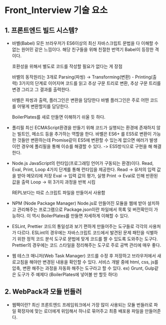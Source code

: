 # Front_Interview 기술 요소

## 1. 프론트엔드 빌드 시스템?

- 바벨(Babel)
  모든 브라우저가 ES6이상의 최신 자바스크립트 문법을 다 이해할 수 없는 원어민 같은 느낌이다.
  해당 친구들을 위해 친절한 번역기 Babel이 등장한 격이다.

  호환성을 위해서 별도로 코드를 작성할 필요가 없다는 게 장점

  바벨의 동작원리는 3개로
  Parsing(파씽) -> Transforming(변환) - Printing(출력) 3가지의 단계로 이어지며
  코드를 읽고 추상 구문 트리로 변환, 추상 구문 트리를 변경 그리고 그 결과를 출력한다.

  바벨은 파씽과 출력, 플러그인은 변환을 담당한다
  바벨 플러그인은 주로 어떤 코드를 어떻게 변환할지를 담당한다.

  BoilerPlates를 새로 만들면 이해하기 쉬울 듯 하다.

- 폴리필
  최신 ECMAScript환경을 만들기 위해 코드가 실행되는 환경에 존재하지 않는 빌트인, 메소드 등을 추가하는 역할을 한다.
  바벨은 ES6+ 를 ES5로 변환이 가능한 것들만 변환하는데 Promise같이 ES5에 변환할 수 있는게 없으면 에러가 발생
  이런 경우에 폴리필을 통해 이슈를 해결할 수 있다. -> ES5방식으로 구현을 해 해결한다.

- Node.js
  JavaScript의 런타임(프로그래밍 언어가 구동되는 환경)이다.
  Read, Eval, Print, Loop 4가지 단계를 통해 런타임을 제공한다.
  Read -> 유저의 입력 값을 받아 메모리에 저장
  Eval -> 입력 값의 평가, 실행
  Print -> Eval로 인해 반환된 값을 출력
  Loop -> 위 3가지 과정을 반복 시킴

  REPL보다는 따로 스크립트 파일을 만들어서 사용함

- NPM (Node Package Manager)
  Node.js로 만들어진 모듈을 웹에 받아 설치하고 관리해주는 프로그램으로
  Package.json이란 파일에서 목록 및 버전확인이 가능하다.
  이 역시 BoilerPlates를 만들면 자세하게 이해할 수 있다.

- ESLint, Prettier
  코드의 통일성과 보기 편하게 만들어주는 도구들로 각각의 사용처가 다르다.
  ESLint의 경우에는 자바스크립트 코드에서 발견된 문제 패턴을 식별하기 위한 정적 코드 분석 도구로 문법에 맞게 코드를 짤 수 있도록 도와주는 도구다.
  Prettier의 경우에는 코드 스타일을 정리해주는 도구로 주로 공백 관리에 매우 좋다.

- 웹 테스크 매니저(Web Task Manager)
  코드를 수정 후 저장하고 브라우저에서 새로고침을 해야만 변경된 내용을 확인할 수 있다. 서비스 개발 중에 html, css, js를 압축, 변환 해주는 과정을 자동화 해주는 도구라고 할 수 있다.
  ex) Grunt, Gulp같은 도구가 주 예제다 (BoilerPlates에 넣어볼 만 할듯 하다)

## 2. WebPack과 모듈 번들러

- 웹팩이란?
  최신 프론트엔드 프레임워크에서 가장 많이 사용되는 모듈 번들러로 파일 확장자에 맞는 로더에게 위임해서 하나로 묶어주고 최종 배포용 파일을 만들어준다. <script /> 태그가 여러개 있을 경우 순서 보장이 매우 중요하기에 이런 과정도 Webpack에서 처리를 해준다.

- 모듈 번들러란
  Module Bundler란 웹 애플리케이션을 구성하는 자원(HTML, CSS, JS, Image등)을 모두 각각의 모듈로 보고 이를 조합해 병합된 하나의 결과물로 만들어주는 도구

- Module이란
  프로그래밍 관점에서 특정 기능을 갖는 작은 코드 단위로 키보드를 예로 들면 키를 눌러 키를 입력하는 기능을 가진 키보드라는 파일로 관리하는 하나의 모듈이 된다.
  웹팩에서 이 모듈은 웹 애플리케이션을 구성하는 모든 자원을 의미한다.

- Module Bundling이란?
  웹 애플리케이션을 구성하는 몇십, 몇백개의 자원들을 하나의 파일로 병합, 압축해주는 동작을 모듈 번들링이라고 한다.
  과정은 빌드 -> 번들링 -> 변환 이 3개를 통틀어 모듈 번들링이라고 정의한다

## 3. 브라우저 동작 과정

- 브라우저의 주요 구성 요소

![95xfCs0](https://user-images.githubusercontent.com/29947636/147730386-77a66b2a-e224-4d96-a664-14687d17d343.png)

1. 사용자 인터페이스: 요청한 페이지를 보여주는 창을 제외한 나머지 모든 부분
2. 브라우저 엔진: 사용자 인터페이스와 엔진 사이의 동작 제어
3. 렌더링 엔진: 요청한 컨텐츠 표시 - HTML을 요청 시 HTML과 CSS를 파싱하여 표시해 줌
4. 통신: HTTP 요청과 같은 네트워크 호출에 사용하며 플랫폼이 독립적이고 각 플랫폼 하부에서 실행된다.
5. UI 백엔드: 콤보 박스와 창 같은 기본적인 장치를 그림. 플랫폼에서 명시하지 않은 일반적인 인터페이스로서 OS 사용자 인터페이스 체계를 사용.
6. 자료 저장소: 모든 종류의 자원을 하드 디스크에 저장
7. 자바스크립트 해석기

- 브라우저 렌더링 과정
  기본적으로 트리 구조를 사용하게 됨
  1.  HTML 마크업을 처리해 DOM(Document Object Model)을 생성한다
  2.  CSS 마크업을 처리해 CSSOM(CSS Object Model)을 생성한다.
  3.  DOM트리와 CSSOM 트리를 결합해 렌더링 트리를 생성한다
  4.  렌더링 트리를 배치해 각 노드에 대해 화면에서의 정확한 위치와 크기를 계산한다.
  5.  렌더 트리를 그려 UI 백엔드에서 렌더링 트리의 각 노드를 가로지르며 렌더링 한다.

해당 과정들은 전부 점진적으로 진행되는 것이 특징이다. 렌더링 엔진은 모든 HTML을 파싱할 떄 까지 기다리지 않고 배치와 그리기 과정을 시작해 네트워크로부터 나머지 내용이 전송되기를 기다리는 동시에 받은 내용의 일부를 먼저 화면에 표시한다.

- defer, async 차이점
  웹 페이지 렌더링 시 body에서 스크립트 다운 시 마크업 트리 구조 제작이 멈추는 과정을 막고 비동기로 처리해주는 공통점이 있다.

  async의 경우에는 비동기로 스크립트를 로딩해서 불러온다. 로딩해서 불러온 후 해석을 시작하는 시점에서는 DOM 렌더링을 멈추기 떄문에 일반적으로는 async을 사용해 불러오지 않는다. 해석하는데 걸리는 시간은 파일의 용량 차이라 언제 끝날지도 미지수

  defer의 경우에는 async와 비슷하게 병렬로 스크립트들을 로드하고 그 후 DOM이 전부 로드 된 후에 해석을 실행합니다. 그러므로 DOM처리를 멈추는 async와는 다르게 defer는 모든 DOM이 로딩된 이후 실행하기 때문에 로딩 속도 자체에 문제를 주지는 않는다. 그래서 기본적으로 DOM의 모든 엘리먼트에 접속이 가능하기 때문에 자주 사용한다. 그러므로 더 빨리 로드되는 스크립트가 있어도 실행은 항상 선언된 순서대로 다시 작동하게 된다.

- attribute와 property
  attribute: HTML 마크업 요소에서 추가적인 정보를 저장할 때 사용하는 방식인데 주로 key="value" 방식으로 이용이 된다. <div class="test"></div>일 경우에 "test"라는 attribute를 가지고 있게 되는 것이다.
  property: attribute에 대해 HTML DOM트리안에서의 표현이 되며 전의 div를 예시로 하게 될때 "test"라는 attribute는 className이라는 property라는 것을 가지게 된다

## 4. 프론트엔드 성능 최적화

- 페이지 로드 최적화

1. 블록 차단 리소스 최적화: HTML 파싱 할 때 css나 js를 만나게 되면 HTML파싱을 중단하고 해당 파일을 파싱, 다운로드 후 실행이 되는데 이 과정이 블록 차단 리소스라고 한다. 해당 문제를 방지하기 위해 CSS는 head태그 안에 import를 하고 js는 body 맨 하단에 위치해 해당 블록 차단을 최소화 할 수 있다.
2. 리소스 용량을 줄이기: JS의 경우에는 필요한 부분만 import하는 것, 불 필요한 코드는 제거, tab size는 2칸으로, 압축 및 난독화로 용량을 최소화하는 방식을 사용하고, css는 간결한 selector, 공통 스타일은 class로 정의해 사용, 이미지는 png보다 jpg, jpeg를 사용하는 방식을 이용한다.

## 5. Virtual DOM이란

- DOM은 객체들을 통해 구조화된 문서를 표현하는 방법으로 트리 형태로 구성되어 특정 노드를 검색, 수정, 제거가 가능합니다. 브라우저 동작은 레이아웃을 구성, 색상 변경 등을 진행하는데 속도가 느려지는데 해당 작업을 가상화해 미리 처리한 다음 한번에 적용하는 방법이 Virtual DOM이라는 것이다.
- SPA(Single Page Application)의 경우 DOM 조작이 많이 발생하는데 이렇게되면 위 동작이 수십번 반복된다. 즉 변화를 적용하기위해 브라우저가 많이 연산해야한다는 소리고, 전체적인 프로세스를 비효율적으로 만듭니다.
- VirtualDOM은 VDOM에 먼저 그리고 변화가 생기면 그 변경을 반영하는 방식을 채택해 여러번 반복 과정을 거치지 않게 만들어 연산 횟수를 줄여주는 것이라고 할 수 있다.

즉 Virtual DOM은 DOM을 추상화한 객체로 DOM의 상태를 먼저 저장해 두고, DOM에 변경이 있을 때만 변경한다. 이를 사용함으로써 DOM의 변경이 일어날 때마다 DOM을 다시 그리는 연산횟수를 줄일 수 있고, 어떤게 변경되고 되지않았는지를 자동으로 파악해주는 장점이 있다.

## 6. 웹 접근성과 시멘틱 마크업 그리고 검색엔진

- 웹 접근성이란 장애인이나 고령자 분들도 우리처럼 같이 웹을 이용할 수 있게 보장해주는 방식으로 시멘틱 마크업을 통해 의미를 잘 전달해주는 역할을 해줘야한다.
- header, footer, main, section, article, h1, ul, li, nav를 각각의 의미에 맞게 사용해 코드의 가독성과 화면 판독기로 페이지를 탐색 시 시멘틱 마크업이 푯말로 적용되며, 검색엔진에서는 시멘틱 태그가 중요한 키워드로 간주, 검색엔진에 매우 유리해진다
- 일반적인 SPA(Single Page Application)은 한번에 자바스크립트 형식으로 불러와 구글이 아닌 다른 네이버나 다음은 인식을 잘 못하는 문제가 있어 Next.js같은 Server Side Rendering을 이용해 검색엔진을 최적화 하거나 시멘틱 마크업으로 표시하는 문제로 해결하고 있다.

## 7. 함수형 프로그래밍

- 소프트웨어가 점점 커지면서 복잡하게 엉킨 스파게티 코드를 유지보수 하는 것에 어려움이 생겨 거의 모든 것을 함수로 나눠 문제를 해결하는 기법으로 가독성을 높이고 유지보수를 용이하게 한다.

## 8. Import & Require

- require은 commonJS에서 사용하는 모듈을 가져올 때 사용한다. 명시적인 선언이 아닌 내보낼 객체마다 선언을 해줘야함
- require를 대채할 import는 ES6문법부터 사용하기 시작한 방법으로 명시적인 선언들이 가능해졌다.
